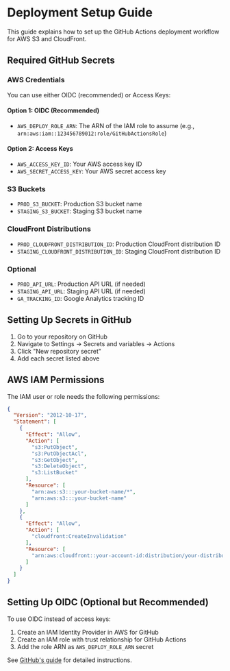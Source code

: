 # Deployment Setup Guide

This guide explains how to set up the GitHub Actions deployment workflow for AWS S3 and CloudFront.

## Required GitHub Secrets

### AWS Credentials

You can use either OIDC (recommended) or Access Keys:

#### Option 1: OIDC (Recommended)
- `AWS_DEPLOY_ROLE_ARN`: The ARN of the IAM role to assume (e.g., `arn:aws:iam::123456789012:role/GitHubActionsRole`)

#### Option 2: Access Keys
- `AWS_ACCESS_KEY_ID`: Your AWS access key ID
- `AWS_SECRET_ACCESS_KEY`: Your AWS secret access key

### S3 Buckets
- `PROD_S3_BUCKET`: Production S3 bucket name
- `STAGING_S3_BUCKET`: Staging S3 bucket name

### CloudFront Distributions
- `PROD_CLOUDFRONT_DISTRIBUTION_ID`: Production CloudFront distribution ID
- `STAGING_CLOUDFRONT_DISTRIBUTION_ID`: Staging CloudFront distribution ID

### Optional
- `PROD_API_URL`: Production API URL (if needed)
- `STAGING_API_URL`: Staging API URL (if needed)
- `GA_TRACKING_ID`: Google Analytics tracking ID

## Setting Up Secrets in GitHub

1. Go to your repository on GitHub
2. Navigate to Settings → Secrets and variables → Actions
3. Click "New repository secret"
4. Add each secret listed above

## AWS IAM Permissions

The IAM user or role needs the following permissions:

```json
{
  "Version": "2012-10-17",
  "Statement": [
    {
      "Effect": "Allow",
      "Action": [
        "s3:PutObject",
        "s3:PutObjectAcl",
        "s3:GetObject",
        "s3:DeleteObject",
        "s3:ListBucket"
      ],
      "Resource": [
        "arn:aws:s3:::your-bucket-name/*",
        "arn:aws:s3:::your-bucket-name"
      ]
    },
    {
      "Effect": "Allow",
      "Action": [
        "cloudfront:CreateInvalidation"
      ],
      "Resource": [
        "arn:aws:cloudfront::your-account-id:distribution/your-distribution-id"
      ]
    }
  ]
}
```

## Setting Up OIDC (Optional but Recommended)

To use OIDC instead of access keys:

1. Create an IAM Identity Provider in AWS for GitHub
2. Create an IAM role with trust relationship for GitHub Actions
3. Add the role ARN as `AWS_DEPLOY_ROLE_ARN` secret

See [GitHub's guide](https://docs.github.com/en/actions/deployment/security-hardening-your-deployments/configuring-openid-connect-in-amazon-web-services) for detailed instructions.
